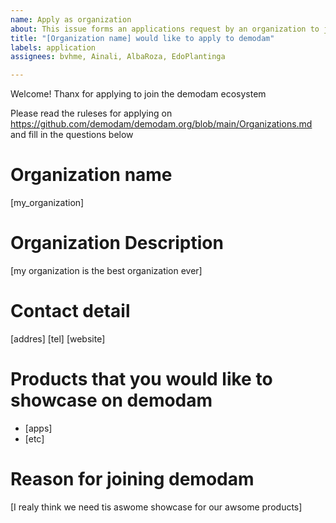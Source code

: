```yaml
---
name: Apply as organization
about: This issue forms an applications request by an organization to join demodam
title: "[Organization name] would like to apply to demodam"
labels: application
assignees: bvhme, Ainali, AlbaRoza, EdoPlantinga

---
```


Welcome! Thanx for applying to join the demodam ecosystem

Please read the ruleses for applying on https://github.com/demodam/demodam.org/blob/main/Organizations.md and fill in the questions below

# Organization name
[my_organization]

# Organization Description
[my organization is the best organization ever]

# Contact detail
[addres]
[tel]
[website]

# Products that you would like to showcase on demodam
- [apps]
- [etc]

# Reason for joining demodam
[I realy think we need tis aswome showcase for our awsome products]
